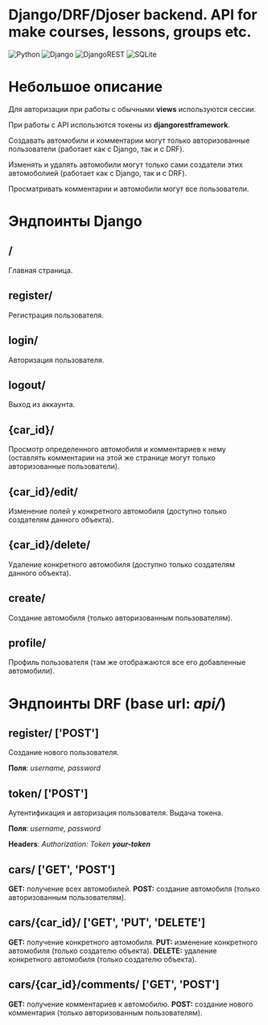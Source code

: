 # Django/DRF/Djoser backend. API for make courses, lessons, groups etc.

![Python](https://img.shields.io/badge/python-3670A0?style=for-the-badge&logo=python&logoColor=ffdd54) 
![Django](https://img.shields.io/badge/Django-092E20?style=for-the-badge&logo=django&logoColor=green)
![DjangoREST](https://img.shields.io/badge/DJANGO-REST-ff1709?style=for-the-badge&logo=django&logoColor=white&color=ff1709&labelColor=gray) 
![SQLite](https://img.shields.io/badge/sqlite-%2307405e.svg?style=for-the-badge&logo=sqlite&logoColor=white)

# Небольшое описание
Для авторизации при работы с обычными **views** используются сессии.

При работы с API использются токены из **djangorestframework**.

Создавать автомобили и комментарии могут только авторизованные пользователи
(работает как с Django, так и с DRF).

Изменять и удалять автомобили могут только сами создатели этих
автомоболией (работает как с Django, так и с DRF).

Просматривать комментарии и автомобили могут все пользователи.

# Эндпоинты Django

## /
Главная страница.

## register/
Регистрация пользователя.

## login/
Авторизация пользователя.

## logout/
Выход из аккаунта.

## {car_id}/ 
Просмотр определенного автомобиля и комментариев к нему
(оставлять комментарии на этой же странице могут только авторизованные
пользователи).

## {car_id}/edit/
Изменение полей у конкретного автомобиля (доступно только создателям
данного объекта).

## {car_id}/delete/
Удаление конкретного автомобиля (доступно только создателям
данного объекта).

## create/
Создание автомобиля (только авторизованным пользователям).

## profile/
Профиль пользователя (там же отображаются все его 
добавленные автомобили).

# Эндпоинты DRF (base url: *api/*)

## register/ ['POST']
Создание нового пользователя.

**Поля**: *username, password*

## token/ ['POST']
Аутентификация и авторизация пользователя. Выдача токена.

**Поля**: *username, password*

**Headers**: *Authorization: Token ***your-token****

## cars/ ['GET', 'POST']

**GET:** получение всех автомобилей.
**POST:** создание автомобиля (только авторизованным пользователям).

## cars/{car_id}/ ['GET', 'PUT', 'DELETE']

**GET:** получение конкретного автомобиля.
**PUT:** изменение конкретного автомобиля (только создателю объекта).
**DELETE:** удаление конкретного автомобиля (только создателю объекта).

## cars/{car_id}/comments/ ['GET', 'POST']

**GET:** получение комментариев к автомобилю.
**POST:** создание нового комментария (только авторизованным пользователям).
